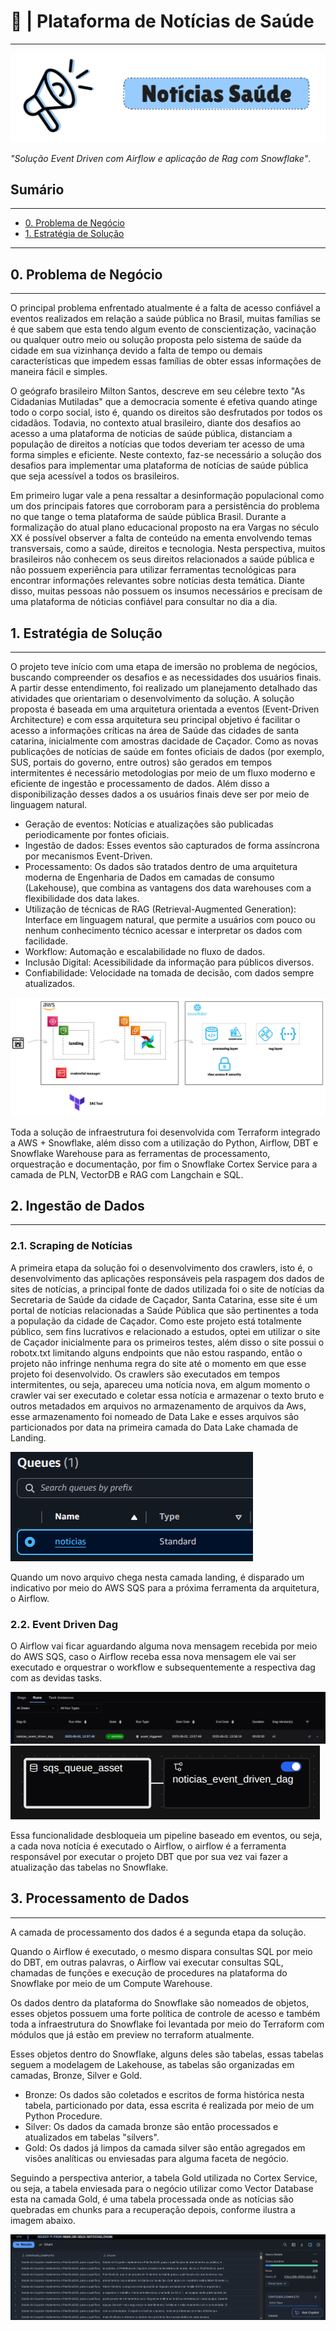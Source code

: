 # 📰 | Plataforma de Notícias de Saúde

---

<img src="assets/header.png">


*"Solução Event Driven com Airflow e aplicação de Rag com Snowflake"*.


<h2>Sumário</h2>
<hr>

- [0. Problema de Negócio](#0-problema-de-negócio)
- [1. Estratégia de Solução](#1-estratégia-de-solução)

<hr>

<h2>0. Problema de Negócio</h2>
<hr>

O principal problema enfrentado atualmente é a falta de acesso confiável a eventos realizados em relação a saúde pública no Brasil, muitas famílias se é que sabem que esta tendo algum evento de conscientização, vacinação ou qualquer outro meio ou solução proposta pelo sistema de saúde da cidade em sua vizinhança devido a falta de tempo ou demais características que impedem essas famílias de obter essas informações de maneira fácil e simples.   

O geógrafo brasileiro Milton Santos, descreve em seu célebre texto "As Cidadanias Mutiladas" que a democracia somente é efetiva quando atinge todo o corpo social, isto é, quando os direitos são desfrutados por todos os cidadãos. Todavia, no contexto atual brasileiro, diante dos desafios ao acesso a uma plataforma de noticias de saúde pública, distanciam a população de direitos a notícias que todos deveriam ter acesso de uma forma simples e eficiente. Neste contexto, faz-se necessário a solução dos desafios para implementar uma plataforma de notícias de saúde pública que seja acessível a todos os brasileiros.

Em primeiro lugar vale a pena ressaltar a desinformação populacional como um dos principais fatores que corroboram para a persistência do problema no que tange o tema plataforma de saúde pública Brasil. Durante a formalização do atual plano educacional proposto na era Vargas no século XX é possível observer a falta de conteúdo na ementa envolvendo temas transversais, como a saúde, direitos e tecnologia. Nesta perspectiva, muitos brasileiros não conhecem os seus direitos relacionados a saúde pública e não possuem experiência para utilizar ferramentas tecnológicas para encontrar informações relevantes sobre notícias desta temática. Diante disso, muitas pessoas não possuem os insumos necessários e precisam de uma plataforma de nóticias confiável para consultar no dia a dia.    

<h2>1. Estratégia de Solução</h2>
<hr>

O projeto teve início com uma etapa de imersão no problema de negócios, buscando compreender os desafios e as necessidades dos usuários finais. A partir desse entendimento, foi realizado um planejamento detalhado das atividades que orientariam o desenvolvimento da solução. A solução proposta é baseada em uma arquitetura orientada a eventos (Event-Driven Architecture) e com essa arquitetura seu principal objetivo é facilitar o acesso a informações críticas na área de Saúde das cidades de santa catarina, inicialmente com amostras dacidade de Caçador.
Como as novas publicações de notícias de saúde em fontes oficiais de dados (por exemplo, SUS, portais do governo, entre outros) são gerados em tempos intermitentes é necessário metodologias por meio de um fluxo moderno e eficiente de ingestão e processamento de dados. Além disso a disponibilização desses dados a os usuários finais deve ser por meio de linguagem natural.

- Geração de eventos: Notícias e atualizações são publicadas periodicamente por fontes oficiais.
- Ingestão de dados: Esses eventos são capturados de forma assíncrona por mecanismos Event-Driven.
- Processamento: Os dados são tratados dentro de uma arquitetura moderna de Engenharia de Dados em camadas de consumo (Lakehouse), que combina as vantagens dos data warehouses com a flexibilidade dos data lakes.
- Utilização de técnicas de RAG (Retrieval-Augmented Generation): Interface em linguagem natural, que permite a usuários com pouco ou nenhum conhecimento técnico acessar e interpretar os dados com facilidade.
- Workflow: Automação e escalabilidade no fluxo de dados.
- Inclusão Digital: Acessibilidade da informação para públicos diversos.
- Confiabilidade: Velocidade na tomada de decisão, com dados sempre atualizados.

<img src="assets/workflow.png">

Toda a solução de infraestrutura foi desenvolvida com Terraform integrado a AWS + Snowflake, além disso com a utilização do Python, Airflow, DBT e Snowflake Warehouse para as ferramentas de processamento, orquestração e documentação, por fim o Snowflake Cortex Service para a camada de PLN, VectorDB e RAG com Langchain e SQL. 

<h2>2. Ingestão de Dados</h2>
<hr>

<h3>2.1. Scraping de Notícias</h3>

A primeira etapa da solução foi o desenvolvimento dos crawlers, isto é, o desenvolvimento das aplicações responsáveis pela raspagem dos dados de sites de notícias, a principal fonte de dados utilizada foi o site de notícias da Secretaria de Saúde da cidade de Caçador, Santa Catarina, esse site é um portal de notícias relacionadas a Saúde Pública que são pertinentes a toda a população da cidade de Caçador.
Como este projeto está totalmente público, sem fins lucrativos e relacionado a estudos, optei em utilizar o site de Caçador inicialmente para os primeiros testes, além disso o site possui o robotx.txt limitando alguns endpoints que não estou raspando, então o projeto não infringe nenhuma regra do site até o momento em que esse projeto foi desenvolvido.
Os crawlers são executados em tempos intermitentes, ou seja, apareceu uma notícia nova, em algum momento o crawler vai ser executado e coletar essa notícia e armazenar o texto bruto e outros metadados em arquivos no armazenamento de arquivos da Aws, esse armazenamento foi nomeado de Data Lake e esses arquivos são particionados por data na primeira camada do Data Lake chamada de Landing.

<img src="assets/aws_sqs_queue.png">

Quando um novo arquivo chega nesta camada landing, é disparado um indicativo por meio do AWS SQS para a próxima ferramenta da arquitetura, o Airflow.

<h3>2.2. Event Driven Dag</h3>

O Airflow vai ficar aguardando alguma nova mensagem recebida por meio do AWS SQS, caso o Airflow receba essa nova mensagem ele vai ser executado e orquestrar o workflow e subsequentemente a respectiva dag com as devidas tasks.

<img src="assets/airflow_dagrun_asset_trigger.png">

<img src="assets/airflow_asset.png">

Essa funcionalidade desbloqueia um pipeline baseado em eventos, ou seja, a cada nova notícia é executado o Airflow, o airflow é a ferramenta responsável por executar o projeto DBT que por sua vez vai fazer a atualização das tabelas no Snowflake.

<h2>3. Processamento de Dados</h2>
<hr>

A camada de processamento dos dados é a segunda etapa da solução.

Quando o Airflow é executado, o mesmo dispara consultas SQL por meio do DBT, em outras palavras, o Airflow vai executar consultas SQL, chamadas de funções e execução de procedures na plataforma do Snowflake por meio de um Compute Warehouse.

Os dados dentro da plataforma do Snowflake são nomeados de objetos, esses objetos possuem uma forte política de controle de acesso e também toda a infraestrutura do Snowflake foi levantada por meio do Terraform com módulos que já estão em preview no terraform atualmente.

Esses objetos dentro do Snowflake, alguns deles são tabelas, essas tabelas seguem a modelagem de Lakehouse, as tabelas são organizadas em camadas, Bronze, Silver e Gold.

- Bronze: Os dados são coletados e escritos de forma histórica nesta tabela, particionado por data, essa escrita é realizada por meio de um Python Procedure.
- Silver: Os dados da camada bronze são então processados e atualizados em tabelas "silvers".
- Gold: Os dados já limpos da camada silver são então agregados em visões analíticas ou enviesadas para alguma faceta de negócio.

Seguindo a perspectiva anterior, a tabela Gold utilizada no Cortex Service, ou seja, a tabela enviesada para o negócio utilizar como Vector Database esta na camada Gold, é uma tabela processada onde as notícias são quebradas em chunks para a recuperação depois, conforme ilustra a imagem abaixo.

<img src="assets/snowflake_noticias_chunk_table.png">



